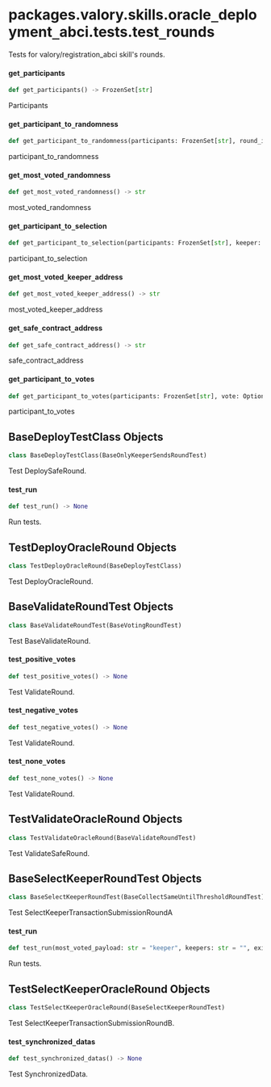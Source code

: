 <a id="packages.valory.skills.oracle_deployment_abci.tests.test_rounds"></a>

# packages.valory.skills.oracle`_`deployment`_`abci.tests.test`_`rounds

Tests for valory/registration_abci skill's rounds.

<a id="packages.valory.skills.oracle_deployment_abci.tests.test_rounds.get_participants"></a>

#### get`_`participants

```python
def get_participants() -> FrozenSet[str]
```

Participants

<a id="packages.valory.skills.oracle_deployment_abci.tests.test_rounds.get_participant_to_randomness"></a>

#### get`_`participant`_`to`_`randomness

```python
def get_participant_to_randomness(participants: FrozenSet[str], round_id: int) -> Dict[str, RandomnessPayload]
```

participant_to_randomness

<a id="packages.valory.skills.oracle_deployment_abci.tests.test_rounds.get_most_voted_randomness"></a>

#### get`_`most`_`voted`_`randomness

```python
def get_most_voted_randomness() -> str
```

most_voted_randomness

<a id="packages.valory.skills.oracle_deployment_abci.tests.test_rounds.get_participant_to_selection"></a>

#### get`_`participant`_`to`_`selection

```python
def get_participant_to_selection(participants: FrozenSet[str], keeper: str = "keeper") -> Dict[str, SelectKeeperPayload]
```

participant_to_selection

<a id="packages.valory.skills.oracle_deployment_abci.tests.test_rounds.get_most_voted_keeper_address"></a>

#### get`_`most`_`voted`_`keeper`_`address

```python
def get_most_voted_keeper_address() -> str
```

most_voted_keeper_address

<a id="packages.valory.skills.oracle_deployment_abci.tests.test_rounds.get_safe_contract_address"></a>

#### get`_`safe`_`contract`_`address

```python
def get_safe_contract_address() -> str
```

safe_contract_address

<a id="packages.valory.skills.oracle_deployment_abci.tests.test_rounds.get_participant_to_votes"></a>

#### get`_`participant`_`to`_`votes

```python
def get_participant_to_votes(participants: FrozenSet[str], vote: Optional[bool] = True) -> Dict[str, ValidateOraclePayload]
```

participant_to_votes

<a id="packages.valory.skills.oracle_deployment_abci.tests.test_rounds.BaseDeployTestClass"></a>

## BaseDeployTestClass Objects

```python
class BaseDeployTestClass(BaseOnlyKeeperSendsRoundTest)
```

Test DeploySafeRound.

<a id="packages.valory.skills.oracle_deployment_abci.tests.test_rounds.BaseDeployTestClass.test_run"></a>

#### test`_`run

```python
def test_run() -> None
```

Run tests.

<a id="packages.valory.skills.oracle_deployment_abci.tests.test_rounds.TestDeployOracleRound"></a>

## TestDeployOracleRound Objects

```python
class TestDeployOracleRound(BaseDeployTestClass)
```

Test DeployOracleRound.

<a id="packages.valory.skills.oracle_deployment_abci.tests.test_rounds.BaseValidateRoundTest"></a>

## BaseValidateRoundTest Objects

```python
class BaseValidateRoundTest(BaseVotingRoundTest)
```

Test BaseValidateRound.

<a id="packages.valory.skills.oracle_deployment_abci.tests.test_rounds.BaseValidateRoundTest.test_positive_votes"></a>

#### test`_`positive`_`votes

```python
def test_positive_votes() -> None
```

Test ValidateRound.

<a id="packages.valory.skills.oracle_deployment_abci.tests.test_rounds.BaseValidateRoundTest.test_negative_votes"></a>

#### test`_`negative`_`votes

```python
def test_negative_votes() -> None
```

Test ValidateRound.

<a id="packages.valory.skills.oracle_deployment_abci.tests.test_rounds.BaseValidateRoundTest.test_none_votes"></a>

#### test`_`none`_`votes

```python
def test_none_votes() -> None
```

Test ValidateRound.

<a id="packages.valory.skills.oracle_deployment_abci.tests.test_rounds.TestValidateOracleRound"></a>

## TestValidateOracleRound Objects

```python
class TestValidateOracleRound(BaseValidateRoundTest)
```

Test ValidateSafeRound.

<a id="packages.valory.skills.oracle_deployment_abci.tests.test_rounds.BaseSelectKeeperRoundTest"></a>

## BaseSelectKeeperRoundTest Objects

```python
class BaseSelectKeeperRoundTest(BaseCollectSameUntilThresholdRoundTest)
```

Test SelectKeeperTransactionSubmissionRoundA

<a id="packages.valory.skills.oracle_deployment_abci.tests.test_rounds.BaseSelectKeeperRoundTest.test_run"></a>

#### test`_`run

```python
def test_run(most_voted_payload: str = "keeper", keepers: str = "", exit_event: Optional[Any] = None) -> None
```

Run tests.

<a id="packages.valory.skills.oracle_deployment_abci.tests.test_rounds.TestSelectKeeperOracleRound"></a>

## TestSelectKeeperOracleRound Objects

```python
class TestSelectKeeperOracleRound(BaseSelectKeeperRoundTest)
```

Test SelectKeeperTransactionSubmissionRoundB.

<a id="packages.valory.skills.oracle_deployment_abci.tests.test_rounds.test_synchronized_datas"></a>

#### test`_`synchronized`_`datas

```python
def test_synchronized_datas() -> None
```

Test SynchronizedData.

